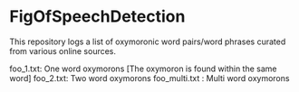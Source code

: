 # FigOfSpeechDetection

This repository logs a list of oxymoronic word pairs/word phrases curated from various online sources.


foo_1.txt: One word oxymorons [The oxymoron is found within the same word]
foo_2.txt: Two word oxymorons
foo_multi.txt : Multi word oxymorons


